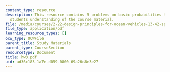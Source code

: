 ```yaml
---
content_type: resource
description: This resource contains 5 problems on basic probabilities to test the
  students understanding of the course material.
file: /media/courses/2-22-design-principles-for-ocean-vehicles-13-42-spring-2005/ad36c1831a7ed059080069a26c8e3e27_hw3.pdf
file_type: application/pdf
learning_resource_types: []
ocw_type: OCWFile
parent_title: Study Materials
parent_type: CourseSection
resourcetype: Document
title: hw3.pdf
uid: ad36c183-1a7e-d059-0800-69a26c8e3e27
---
```

